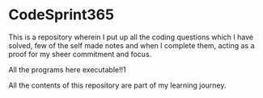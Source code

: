 # CodeSprint365
This is a repository wherein I put up all the coding questions which I have solved, few of the self made notes and when I complete them, acting as a proof for my sheer commitment and focus.

All the programs here executable!!1

All the contents of this repository are part of my learning journey.
